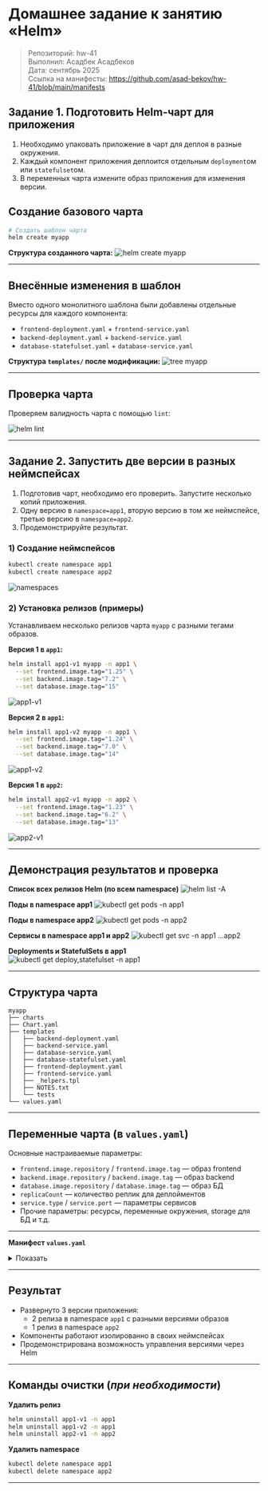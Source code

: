# Домашнее задание к занятию «Helm»

> Репозиторий: hw-41\
> Выполнил: Асадбек Асадбеков\
> Дата: сентябрь 2025\
> Ссылка на манифесты: https://github.com/asad-bekov/hw-41/blob/main/manifests

## Задание 1. Подготовить Helm-чарт для приложения

1. Необходимо упаковать приложение в чарт для деплоя в разные окружения.
2. Каждый компонент приложения деплоится отдельным `deployment`ом или `statefulset`ом.
3. В переменных чарта измените образ приложения для изменения версии.


## Cоздание базового чарта

```bash
# Создать шаблон чарта
helm create myapp
```

**Структура созданного чарта:**
![helm create myapp](https://github.com/asad-bekov/hw-41/blob/main/img/1.PNG)

---

## Внесённые изменения в шаблон

Вместо одного монолитного шаблона были добавлены отдельные ресурсы для каждого компонента:

- `frontend-deployment.yaml` + `frontend-service.yaml`
- `backend-deployment.yaml` + `backend-service.yaml`
- `database-statefulset.yaml` + `database-service.yaml`

**Структура `templates/` после модификации:**
![tree myapp](https://github.com/asad-bekov/hw-41/blob/main/img/2.PNG)

---

## Проверка чарта

Проверяем валидность чарта с помощью `lint`:

![helm lint](https://github.com/asad-bekov/hw-41/blob/main/img/3.PNG)

---

## Задание 2. Запустить две версии в разных неймспейсах

1. Подготовив чарт, необходимо его проверить. Запуститe несколько копий приложения.
2. Одну версию в `namespace=app1`, вторую версию в том же неймспейсе, третью версию в `namespace=app2`.
3. Продемонстрируйте результат.

### 1) Создание неймспейсов

```bash
kubectl create namespace app1
kubectl create namespace app2
```
![namespaces](https://github.com/asad-bekov/hw-41/blob/main/img/5.PNG)

### 2) Установка релизов (примеры)

Устанавливаем несколько релизов чарта `myapp` с разными тегами образов.

**Версия 1 в `app1`:**

```bash
helm install app1-v1 myapp -n app1 \
  --set frontend.image.tag="1.25" \
  --set backend.image.tag="7.2" \
  --set database.image.tag="15"
```

![`app1-v1`](https://github.com/asad-bekov/hw-41/blob/main/img/6.1.PNG)

**Версия 2 в `app1`:**

```bash
helm install app1-v2 myapp -n app1 \
  --set frontend.image.tag="1.24" \
  --set backend.image.tag="7.0" \
  --set database.image.tag="14"
```

![`app1-v2`](https://github.com/asad-bekov/hw-41/blob/main/img/6.2.PNG)

**Версия 1 в `app2`:**

```bash
helm install app2-v1 myapp -n app2 \
  --set frontend.image.tag="1.23" \
  --set backend.image.tag="6.2" \
  --set database.image.tag="13"
```

![`app2-v1`](https://github.com/asad-bekov/hw-41/blob/main/img/6.3.PNG)

---

## Демонстрация результатов и проверка

**Список всех релизов Helm (по всем namespace)**
![helm list -A](https://github.com/asad-bekov/hw-41/blob/main/img/7.PNG)

**Поды в namespace app1**
![kubectl get pods -n app1](https://github.com/asad-bekov/hw-41/blob/main/img/8.PNG)

**Поды в namespace app2**
![kubectl get pods -n app2](https://github.com/asad-bekov/hw-41/blob/main/img/9.PNG)

**Сервисы в namespace app1 и app2**
![kubectl get svc -n app1 ...app2](https://github.com/asad-bekov/hw-41/blob/main/img/10.PNG)

**Deployments и StatefulSets в app1**
![kubectl get deploy,statefulset -n app1](https://github.com/asad-bekov/hw-41/blob/main/img/11.PNG)


---

## Структура чарта

```
myapp
├── charts
├── Chart.yaml
├── templates
│   ├── backend-deployment.yaml
│   ├── backend-service.yaml
│   ├── database-service.yaml
│   ├── database-statefulset.yaml
│   ├── frontend-deployment.yaml
│   ├── frontend-service.yaml
│   ├── _helpers.tpl
│   ├── NOTES.txt
│   └── tests
└── values.yaml
```

---

## Переменные чарта (в `values.yaml`)

Основные настраиваемые параметры:

- `frontend.image.repository` / `frontend.image.tag` — образ frontend
- `backend.image.repository` / `backend.image.tag` — образ backend
- `database.image.repository` / `database.image.tag` — образ БД
- `replicaCount` — количество реплик для деплойментов
- `service.type` / `service.port` — параметры сервисов
- Прочие параметры: ресурсы, переменные окружения, storage для БД и т.д.

---

**Манифест `values.yaml`**

<details>
<summary>Показать</summary> 

```yaml
global:
  environment: production
frontend:
  enabled: true
  image:
    repository: nginx
    tag: "1.25"
    pullPolicy: IfNotPresent
  replicaCount: 2
  service:
    type: ClusterIP
    port: 80
backend:
  enabled: true  
  image:
    repository: redis
    tag: "7.2"
    pullPolicy: IfNotPresent
  replicaCount: 1
  service:
    type: ClusterIP
    port: 6379
database:
  enabled: true
  statefulset: true
  image:
    repository: postgres
    tag: "15"
    pullPolicy: IfNotPresent
  replicaCount: 1
  service:
    type: ClusterIP
    port: 5432
serviceAccount:
create: false
```
</details>

---

## Результат

- Развернуто 3 версии приложения:
  - 2 релиза в namespace `app1` с разными версиями образов
  - 1 релиз в namespace `app2`
- Компоненты работают изолированно в своих неймспейсах
- Продемонстрирована возможность управления версиями через Helm

---

## Команды очистки (*при необходимости*)

**Удалить релиз**

```bash
helm uninstall app1-v1 -n app1
helm uninstall app1-v2 -n app1
helm uninstall app2-v1 -n app2
```

**Удалить namespace** 

```bash
kubectl delete namespace app1
kubectl delete namespace app2
```

---

